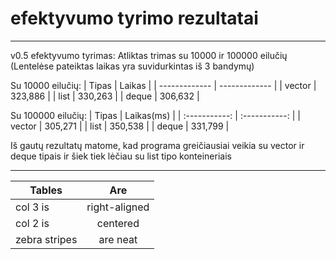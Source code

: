 # efektyvumo tyrimo rezultatai
************************************************************
v0.5 efektyvumo tyrimas:
Atliktas trimas su 10000 ir 100000 eilučių
(Lentelėse pateiktas laikas yra suvidurkintas iš 3 bandymų)

Su 10000 eilučių: 
| Tipas         | Laikas        |
| ------------- | ------------- |
| vector        | 323,886       |
| list          | 330,263       |
| deque         | 306,632       |

Su 100000 eilučių: 
|     Tipas     |   Laikas(ms)  |
| :-----------: | :-----------: |
|     vector    |    305,271    |
|      list     |    350,538    |
|     deque     |    331,799    |


Iš gautų rezultatų matome, kad programa greičiausiai veikia su vector ir deque tipais ir šiek tiek lėčiau su list tipo konteineriais
************************************************************
| Tables        | Are           |
| ------------- |:-------------:|
| col 3 is      | right-aligned |
| col 2 is      | centered      |
| zebra stripes | are neat      |
